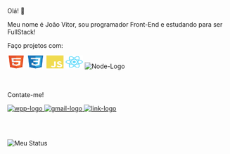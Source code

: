 Olá! :wave:

Meu nome é João Vitor, sou programador Front-End e estudando para ser FullStack! 

Faço projetos com:
<div display="block">
 <img src="https://raw.githubusercontent.com/devicons/devicon/master/icons/html5/html5-original.svg" alt="HTML-Logo" height="30px" width="40px"/>
 <img src="https://raw.githubusercontent.com/devicons/devicon/master/icons/css3/css3-original.svg" alt="CSS-Logo" height="30px" width="40px"/>
 <img src="https://raw.githubusercontent.com/devicons/devicon/master/icons/javascript/javascript-plain.svg" alt="JS-Logo" height="30px" width="40px"/>
 <img src="https://raw.githubusercontent.com/devicons/devicon/master/icons/react/react-original.svg" alt="React-Logo" height="30px" width="40px"/>
 <img src="https://cdn.jsdelivr.net/gh/devicons/devicon/icons/nodejs/nodejs-original.svg" alt="Node-Logo" height="30px" width="40px"/>
</div>
<br><br>

Contate-me!
<div display="block">
  <a href="https://api.whatsapp.com/send?phone=5519999961729">
<img src="https://img.shields.io/badge/WhatsApp-25D366?style=for-the-badge&logo=whatsapp&logoColor=white" alt="wpp-logo"/>
  </a>
  <a href="mailto:jvitorgodoy92@gmail.com">
<img src="https://img.shields.io/badge/Gmail-D14836?style=for-the-badge&logo=gmail&logoColor=white" alt="gmail-logo"/>
  </a>
  <a href="https://www.linkedin.com/in/joao-vitor-degodoy/">
<img src="https://img.shields.io/badge/LinkedIn-0077B5?style=for-the-badge&logo=linkedin&logoColor=white" alt="link-logo"/>
  </a>
</div>

<br><br>

![Meu Status](https://github-readme-stats.vercel.app/api?username=jvitorgodoy92&show_icons=true&theme=merko)
